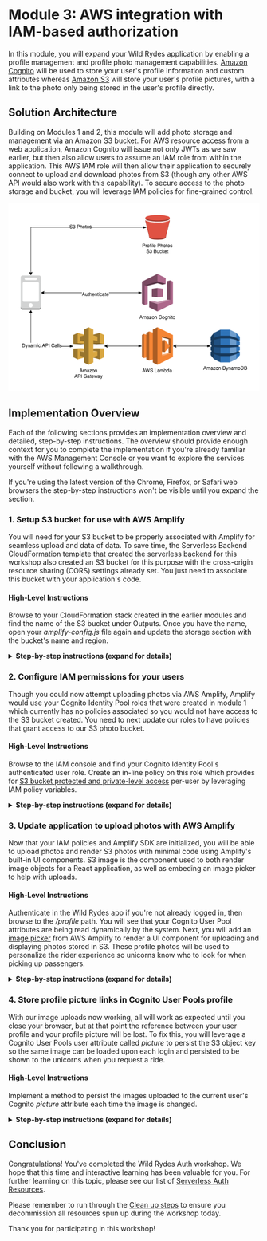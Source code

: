 # Module 3: AWS integration with IAM-based authorization

In this module, you will expand your Wild Rydes application by enabling a profile management and profile photo management capabilities. [Amazon Cognito](https://aws.amazon.com/cognito/) will be used to store your user's profile information and custom attributes whereas [Amazon S3](https://aws.amazon.com/s3/) will store your user's profile pictures, with a link to the photo only being stored in the user's profile directly.

## Solution Architecture

Building on Modules 1 and 2, this module will add photo storage and management via an Amazon S3 bucket. For AWS resource access from a web application, Amazon Cognito will issue not only JWTs as we saw earlier, but then also allow users to assume an IAM role from within the application. This AWS IAM role will then allow their application to securely connect to upload and download photos from S3 (though any other AWS API would also work with this capability). To secure access to the photo storage and bucket, you will leverage IAM policies for fine-grained control.

![Module 3 architecture](../images/wildrydes-module3-architecture.png)

## Implementation Overview

Each of the following sections provides an implementation overview and detailed, step-by-step instructions. The overview should provide enough context for you to complete the implementation if you're already familiar with the AWS Management Console or you want to explore the services yourself without following a walkthrough.

If you're using the latest version of the Chrome, Firefox, or Safari web browsers the step-by-step instructions won't be visible until you expand the section.

### 1. Setup S3 bucket for use with AWS Amplify

You will need for your S3 bucket to be properly associated with Amplify for seamless upload and data of data. To save time, the Serverless Backend CloudFormation template that created the serverless backend for this workshop also created an S3 bucket for this purpose with the cross-origin resource sharing (CORS) settings already set. You just need to associate this bucket with your application's code.

#### High-Level Instructions

Browse to your CloudFormation stack created in the earlier modules and find the name of the S3 bucket under Outputs. Once you have the name, open your *amplify-config.js* file again and update the storage section with the bucket's name and region.

<details>
<summary><strong>Step-by-step instructions (expand for details)</strong></summary><p>

1. Go the AWS Management Console, click **Services** then select **CloudFormation** under Management Tools.

1. In the CloudFormation console, click on your Wild Rydes stack name, such as **WildRydesBackend**.

1. Click on the **Outputs** tab.

1. Copy your bucket name to your clipboard. It is the name shown under `Value` for the key called *WildRydesProfilePicturesBucket*.

1. Next, return to your Cloud9 IDE and open the file */website/src/amplify-config.js*.

1. Fill in values for both the bucket name, which you just copied, as well as the region where your CloudFormation template was launched

1. Your final structure for the storage configuration of *amplify-config.js* should look like the following.

	```
	    Storage: {
	        bucket: 'wildrydes-profilepicturesbucket-1rmvuic97osxd',
	        region: 'us-east-1'
	    }
	```

</p></details>

### 2. Configure IAM permissions for your users

Though you could now attempt uploading photos via AWS Amplify, Amplify would use your Cognito Identity Pool roles that were created in module 1 which currently has no policies associated so you would not have access to the S3 bucket created. You need to next update our roles to have policies that grant access to our S3 photo bucket.

#### High-Level Instructions

Browse to the IAM console and find your Cognito Identity Pool's authenticated user role. Create an in-line policy on this role which provides for [S3 bucket protected and private-level access](https://aws-amplify.github.io/docs/js/storage#file-access-levels) per-user by leveraging IAM policy variables. 

<details>
<summary><strong>Step-by-step instructions (expand for details)</strong></summary><p>

1. Go the AWS Management Console, click **Services** then select **IAM** under Security, Identity, and Compliance.

1. Choose **Roles**.

1. Search for *WildRydes* to find the two roles which were created by Cognito Identity Pools when you created the Identity Pool in module one. Should you not be able to find the roles here, you can alternatively go to the **Cognito Federated Identities** console, find the correct identity pool, then click **Edit Identity Pool** in the top-right corner to see the roles listed. Each identity pool has both an Unauthenticated user role and an Authenticated user role.

1. Once you have found the names of the roles, go back to the IAM console and **select the *Auth* role** for your authenticated users.
	
	> If the full name of the role is hidden from view due to column width, you can hover over the partially visible name of the role to see the full name of the role as a tool tip.
	
	![IAM WildRydes Auth Role Selction](../images/iam-wildrydes-role-selection.png)
	
1. We want to grant permissions to this role explicitly so we will use an inline policy, which would be deleted with this role if it were ever to be deleted.

1. Choose **Add inline policy** on the right-hand side to create a new inline policy associated to this IAM role.

	![Add inline policy to WildRydes auth role](../images/iam-wildrydes-auth-role-add-inline-policy.png)

1. Choose the **JSON** tab to allow you to free-form edit the new policy.

1. Paste the following IAM policy statements for S3 access. After pasting, you will need to go **replace the bucket name** listed in all caps with your bucket name (a total of 4 times).
	
	> Be sure to leave the parts of the resource names before and after the replacement value alone and not accidentally modify them.

	```
	{
	    "Version": "2012-10-17",
	    "Statement": [
	        {
	            "Effect": "Allow",
	            "Action": [
	                "s3:PutObject",
	                "s3:GetObject",
	                "s3:GetObjectVersion",
	                "s3:DeleteObject",
	                "s3:DeleteObjectVersion"
	            ],
	            "Resource": "arn:aws:s3:::REPLACE_WITH_YOUR_BUCKET_NAME/private/${aws:userid}/*"
	        },
	        {
	            "Effect": "Allow",
	            "Action": [
	                "s3:GetObject",
	                "s3:GetObjectVersion"
	            ],
	            "Resource": "arn:aws:s3:::REPLACE_WITH_YOUR_BUCKET_NAME/protected/*"
	        },
	        {
	            "Effect": "Allow",
	            "Action": [
	                "s3:PutObject",
	                "s3:DeleteObject",
	                "s3:DeleteObjectVersion"
	            ],
	            "Resource": "arn:aws:s3:::REPLACE_WITH_YOUR_BUCKET_NAME/protected/${aws:userid}/*"
	        },
	        {
	            "Effect": "Allow",
	            "Action": [
	                "s3:PutObject",
	                "s3:GetObject",
	                "s3:GetObjectVersion",
	                "s3:DeleteObject",
	                "s3:DeleteObjectVersion"
	            ],
	            "Resource": "arn:aws:s3:::REPLACE_WITH_YOUR_BUCKET_NAME/public/*"
	        }
	    ]
	}
	```
1. Choose **Review policy**.

1. Name the policy `WildRydes-S3Access`.

1. After reviewing for accuracy and any syntax errors, choose **Create policy**.

</p></details>

### 3. Update application to upload photos with AWS Amplify

Now that your IAM policies and Amplify SDK are initialized, you will be able to upload photos and render S3 photos with minimal code using Amplify's built-in UI components. S3 image is the component used to both render image objects for a React application, as well as embeding an image picker to help with uploads.

#### High-Level Instructions

Authenticate in the Wild Rydes app if you're not already logged in, then browse to the */profile* path. You will see that your Cognito User Pool attributes are being read dynamically by the system. Next, you will add an [image picker](https://aws-amplify.github.io/docs/js/storage#s3image) from AWS Amplify to render a UI component for uploading and displaying photos stored in S3. These profile photos will be used to personalize the rider experience so unicorns know who to look for when picking up passengers.

<details>
<summary><strong>Step-by-step instructions (expand for details)</strong></summary><p>

1. After logging in to Wild Rydes (if you're not authenticated already), browse to the **/profile** path.

1. You should see that your e-mail address and phone number you registered with are displayed which are all of your currently populated attributes.

1. Open your Cloud9 IDE environment and open the file at */website/src/pages/Profile.js*.

1. **Uncomment** the line that says *S3Image*. This instantiates an Amplify UI component for React apps for image rendering and uploading and only requires this single line of code.

1. Go back to the Wild Rydes app and visit the **/profile** path after logging in. You should now be able to upload photos with the new image picker.

</p></details>

### 4. Store profile picture links in Cognito User Pools profile

With our image uploads now working, all will work as expected until you close your browser, but at that point the reference between your user profile and your profile picture will be lost. To fix this, you will leverage a Cognito User Pools user attribute called *picture* to persist the S3 object key so the same image can be loaded upon each login and persisted to be shown to the unicorns when you request a ride.

#### High-Level Instructions

Implement a method to persist the images uploaded to the current user's Cognito *picture* attribute each time the image is changed.

<details>
<summary><strong>Step-by-step instructions (expand for details)</strong></summary><p>

1. Open your Cloud9 IDE environment and open the file at */website/src/pages/Profile.js*.

1. The S3Image UI component has a built-in method called *onImageLoad* which provides in its invocation the full URL of any image uploaded. We will make use of this built-in function to persist our image URLs out to Cognito.

1. Replace the existing *onImageLoad* function with the following code:

	```
	async onImageLoad(url) {
	    if (!this.state.user.getSession) { return };
	    console.log('Profile Picture URL:', url);
	    try {
	        let result = await Auth.updateUserAttributes(this.state.user, {
	            'picture': this.state.image_key
	        });
	        console.log(result);
	    } catch (ex) {
	        console.error('Attribute update error:', ex);
	    }
	}
	```

1. Now with this new method in place, upload a new photo after logging into Wild Rydes then close your browser. Open a new window and try logging in again. Your photo should load as it did previously.

</p></details>

## Conclusion

Congratulations! You've completed the Wild Rydes Auth workshop. We hope that this time and interactive learning has been valuable for you. For further learning on this topic, please see our list of [Serverless Auth Resources](../Resources.md).

Please remember to run through the [Clean up steps](../9_CleanUp) to ensure you decommission all resources spun up during the workshop today.

Thank you for participating in this workshop!
